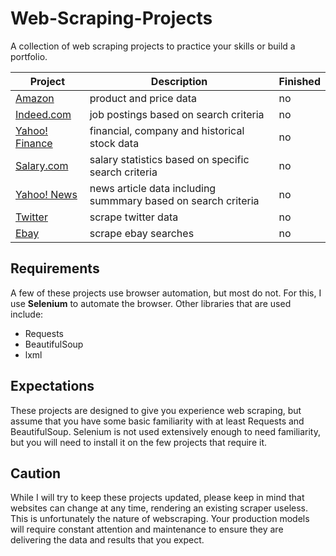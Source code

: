 # Web-Scraping-Projects
A collection of web scraping projects to practice your skills or build a portfolio.

| Project | Description | Finished
|---|---|---|
| [Amazon](https://github.com/israel-dryer/Amazon-Scraper) | product and price data | no
| [Indeed.com](https://github.com/israel-dryer/Indeed-Job-Scraper) | job postings based on search criteria | no
| [Yahoo! Finance](https://github.com/israel-dryer/Yahoo-Finance-Scraper) | financial, company and historical stock data | no
| [Salary.com](https://github.com/israel-dryer/Salary-Dot-Com-Scraper) | salary statistics based on specific search criteria | no
| [Yahoo! News](https://github.com/israel-dryer/Yahoo-News-Scraper) | news article data including summmary based on search criteria | no
| [Twitter](https://github.com/israel-dryer/Twitter-Scraper) | scrape twitter data | no
| [Ebay](https://github.com/israel-dryer/Ebay-Scraper) | scrape ebay searches | no

## Requirements
A few of these projects use browser automation, but most do not. For this, I use **Selenium** to automate the browser.  Other libraries that are used include:
- Requests
- BeautifulSoup
- lxml

## Expectations
These projects are designed to give you experience web scraping, but assume that you have some basic familiarity with at least Requests and BeautifulSoup. Selenium is not used extensively enough to need familiarity, but you will need to install it on the few projects that require it.

## Caution
While I will try to keep these projects updated, please keep in mind that websites can change at any time, rendering an existing scraper useless. This is unfortunately the nature of webscraping. Your production models will require constant attention and maintenance to ensure they are delivering the data and results that you expect.
